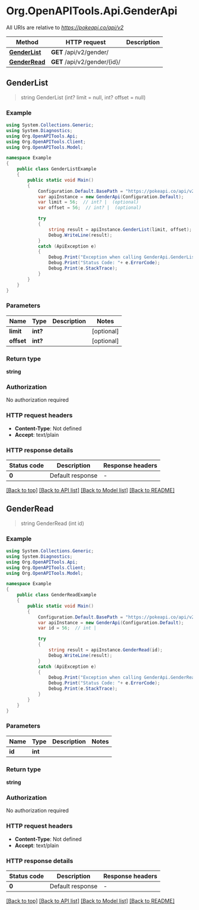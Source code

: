 # Org.OpenAPITools.Api.GenderApi

All URIs are relative to *https://pokeapi.co/api/v2*

Method | HTTP request | Description
------------- | ------------- | -------------
[**GenderList**](GenderApi.md#genderlist) | **GET** /api/v2/gender/ | 
[**GenderRead**](GenderApi.md#genderread) | **GET** /api/v2/gender/{id}/ | 



## GenderList

> string GenderList (int? limit = null, int? offset = null)



### Example

```csharp
using System.Collections.Generic;
using System.Diagnostics;
using Org.OpenAPITools.Api;
using Org.OpenAPITools.Client;
using Org.OpenAPITools.Model;

namespace Example
{
    public class GenderListExample
    {
        public static void Main()
        {
            Configuration.Default.BasePath = "https://pokeapi.co/api/v2";
            var apiInstance = new GenderApi(Configuration.Default);
            var limit = 56;  // int? |  (optional) 
            var offset = 56;  // int? |  (optional) 

            try
            {
                string result = apiInstance.GenderList(limit, offset);
                Debug.WriteLine(result);
            }
            catch (ApiException e)
            {
                Debug.Print("Exception when calling GenderApi.GenderList: " + e.Message );
                Debug.Print("Status Code: "+ e.ErrorCode);
                Debug.Print(e.StackTrace);
            }
        }
    }
}
```

### Parameters


Name | Type | Description  | Notes
------------- | ------------- | ------------- | -------------
 **limit** | **int?**|  | [optional] 
 **offset** | **int?**|  | [optional] 

### Return type

**string**

### Authorization

No authorization required

### HTTP request headers

- **Content-Type**: Not defined
- **Accept**: text/plain


### HTTP response details
| Status code | Description | Response headers |
|-------------|-------------|------------------|
| **0** | Default response |  -  |

[[Back to top]](#)
[[Back to API list]](../README.md#documentation-for-api-endpoints)
[[Back to Model list]](../README.md#documentation-for-models)
[[Back to README]](../README.md)


## GenderRead

> string GenderRead (int id)



### Example

```csharp
using System.Collections.Generic;
using System.Diagnostics;
using Org.OpenAPITools.Api;
using Org.OpenAPITools.Client;
using Org.OpenAPITools.Model;

namespace Example
{
    public class GenderReadExample
    {
        public static void Main()
        {
            Configuration.Default.BasePath = "https://pokeapi.co/api/v2";
            var apiInstance = new GenderApi(Configuration.Default);
            var id = 56;  // int | 

            try
            {
                string result = apiInstance.GenderRead(id);
                Debug.WriteLine(result);
            }
            catch (ApiException e)
            {
                Debug.Print("Exception when calling GenderApi.GenderRead: " + e.Message );
                Debug.Print("Status Code: "+ e.ErrorCode);
                Debug.Print(e.StackTrace);
            }
        }
    }
}
```

### Parameters


Name | Type | Description  | Notes
------------- | ------------- | ------------- | -------------
 **id** | **int**|  | 

### Return type

**string**

### Authorization

No authorization required

### HTTP request headers

- **Content-Type**: Not defined
- **Accept**: text/plain


### HTTP response details
| Status code | Description | Response headers |
|-------------|-------------|------------------|
| **0** | Default response |  -  |

[[Back to top]](#)
[[Back to API list]](../README.md#documentation-for-api-endpoints)
[[Back to Model list]](../README.md#documentation-for-models)
[[Back to README]](../README.md)

